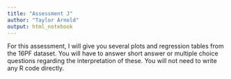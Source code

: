 ```yaml
---
title: "Assessment J"
author: "Taylor Arnold"
output: html_notebook
---
```


For this assessment, I will give you several plots and regression tables from
the 16PF dataset. You will have to answer short answer or multiple choice
questions regarding the interpretation of these. You will not need to write 
any R code directly.

